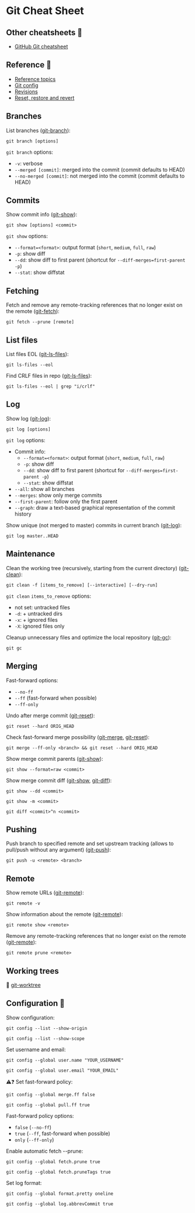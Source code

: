 # Git Cheat Sheet

## Other cheatsheets 📌
* [GitHub Git cheatsheet](https://education.github.com/git-cheat-sheet-education.pdf)

## Reference 📌
* [Reference topics](https://git-scm.com/docs)
* [Git config](https://git-scm.com/docs/git-config)
* [Revisions](https://git-scm.com/docs/gitrevisions)
* [Reset, restore and revert](https://git-scm.com/docs/git#_reset_restore_and_revert)

## Branches
List branches ([git-branch](https://git-scm.com/docs/git-branch)):
```
git branch [options]
```

`git branch` options:
* `-v`: verbose
* `--merged [commit]`: merged into the commit (commit defaults to HEAD)
* `--no-merged [commit]`: not merged into the commit (commit defaults to HEAD)

## Commits
Show commit info ([git-show](https://git-scm.com/docs/git-show)):
```
git show [options] <commit>
```

`git show` options:
* `--format=<format>`: output format (`short`, `medium`, `full`, `raw`)
* `-p`: show diff
* `--dd`: show diff to first parent (shortcut for `--diff-merges=first-parent -p`)
* `--stat`: show diffstat

## Fetching
Fetch and remove any remote-tracking references that no longer exist on the remote ([git-fetch](https://git-scm.com/docs/git-fetch)):
```
git fetch --prune [remote]
```

## List files
List files EOL ([git-ls-files](https://git-scm.com/docs/git-ls-files)):
```
git ls-files --eol
```

Find CRLF files in repo ([git-ls-files](https://git-scm.com/docs/git-ls-files)):
```
git ls-files --eol | grep "i/crlf"
```

## Log
Show log ([git-log](https://git-scm.com/docs/git-log)):
```
git log [options]
```

`git log` options:
* Commit info:
  * `--format=<format>`: output format (`short`, `medium`, `full`, `raw`)
  * `-p`: show diff
  * `--dd`: show diff to first parent (shortcut for `--diff-merges=first-parent -p`)
  * `--stat`: show diffstat
* `--all`: show all branches
* `--merges`: show only merge commits
* `--first-parent`: follow only the first parent
* `--graph`: draw a text-based graphical representation of the commit history

Show unique (not merged to master) commits in current branch ([git-log](https://git-scm.com/docs/git-log)):
```
git log master..HEAD
```

## Maintenance
Clean the working tree (recursively, starting from the current directory) ([git-clean](https://git-scm.com/docs/git-clean)):
```
git clean -f [items_to_remove] [--interactive] [--dry-run]
```

`git clean` `items_to_remove` options:
* not set: untracked files
* `-d`: + untracked dirs
* `-x`: + ignored files
* `-X`: ignored files only

Cleanup unnecessary files and optimize the local repository ([git-gc](https://git-scm.com/docs/git-gc)):
```
git gc
```

## Merging
Fast-forward options:
* `--no-ff`
* `--ff` (fast-forward when possible)
* `--ff-only`

Undo after merge commit ([git-reset](https://git-scm.com/docs/git-reset)):
```
git reset --hard ORIG_HEAD
```

Check fast-forward merge possibility ([git-merge](https://git-scm.com/docs/git-merge), [git-reset](https://git-scm.com/docs/git-reset)):
```
git merge --ff-only <branch> && git reset --hard ORIG_HEAD
```

Show merge commit parents ([git-show](https://git-scm.com/docs/git-show)):
```
git show --format=raw <commit>
```

Show merge commit diff ([git-show](https://git-scm.com/docs/git-show), [git-diff](https://git-scm.com/docs/git-diff)):
```
git show --dd <commit>
```
```
git show -m <commit>
```
```
git diff <commit>^n <commit>
```

## Pushing
Push branch to specified remote and set upstream tracking (allows to pull/push without any argument) ([git-push](https://git-scm.com/docs/git-push)):
```
git push -u <remote> <branch>
```

## Remote
Show remote URLs ([git-remote](https://git-scm.com/docs/git-remote)):
```
git remote -v
```

Show information about the remote ([git-remote](https://git-scm.com/docs/git-remote)):
```
git remote show <remote>
```

Remove any remote-tracking references that no longer exist on the remote ([git-remote](https://git-scm.com/docs/git-remote)):
```
git remote prune <remote>
```

## Working trees
🚧 [git-worktree](https://git-scm.com/docs/git-worktree)

## Configuration 📌
Show configuration:
```
git config --list --show-origin
```
```
git config --list --show-scope
```

Set username and email:
```
git config --global user.name "YOUR_USERNAME"
```
```
git config --global user.email "YOUR_EMAIL"
```

⚠️❓ Set fast-forward policy:
```
git config --global merge.ff false
```
```
git config --global pull.ff true
```

Fast-forward policy options:
* `false` (`--no-ff`)
* `true` (`--ff`, fast-forward when possible)
* `only` (`--ff-only`)

Enable automatic fetch --prune:
```
git config --global fetch.prune true
```
```
git config --global fetch.pruneTags true
```

Set log format:
```
git config --global format.pretty oneline
```
```
git config --global log.abbrevCommit true
```
